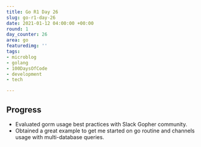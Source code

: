 ```yaml
---
title: Go R1 Day 26
slug: go-r1-day-26
date: 2021-01-12 04:00:00 +00:00
round: 1
day_counter: 26
area: go
featuredimg: ''
tags:
- microblog
- golang
- 100DaysOfCode
- development
- tech

---
```

## Progress

* Evaluated gorm usage best practices with Slack Gopher community.
* Obtained a great example to get me started on go routine and channels usage with multi-database queries.